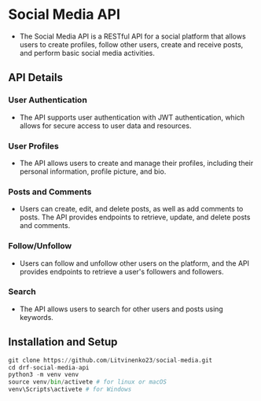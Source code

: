 # Social Media API
- The Social Media API is a RESTful API for a social platform that allows users to create profiles, follow other users, create and receive posts, and perform basic social media activities.

## API Details
### User Authentication
- The API supports user authentication with JWT authentication, which allows for secure access to user data and resources.

### User Profiles
- The API allows users to create and manage their profiles, including their personal information, profile picture, and bio.

### Posts and Comments
- Users can create, edit, and delete posts, as well as add comments to posts. The API provides endpoints to retrieve, update, and delete posts and comments.

### Follow/Unfollow
- Users can follow and unfollow other users on the platform, and the API provides endpoints to retrieve a user's followers and followers.

### Search
- The API allows users to search for other users and posts using keywords.

## Installation and Setup
```python
git clone https://github.com/Litvinenko23/social-media.git
cd drf-social-media-api
python3 -m venv venv
source venv/bin/activete # for linux or macOS
venv\Scripts\activete # for Windows
```
